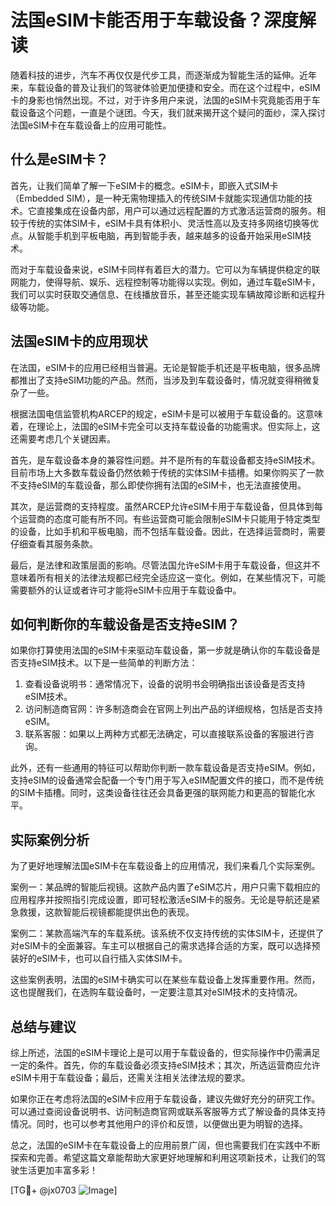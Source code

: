 # 法国eSIM卡能否用于车载设备？深度解读

随着科技的进步，汽车不再仅仅是代步工具，而逐渐成为智能生活的延伸。近年来，车载设备的普及让我们的驾驶体验更加便捷和安全。而在这个过程中，eSIM卡的身影也悄然出现。不过，对于许多用户来说，法国的eSIM卡究竟能否用于车载设备这个问题，一直是个谜团。今天，我们就来揭开这个疑问的面纱，深入探讨法国eSIM卡在车载设备上的应用可能性。

## 什么是eSIM卡？

首先，让我们简单了解一下eSIM卡的概念。eSIM卡，即嵌入式SIM卡（Embedded SIM），是一种无需物理插入的传统SIM卡就能实现通信功能的技术。它直接集成在设备内部，用户可以通过远程配置的方式激活运营商的服务。相较于传统的实体SIM卡，eSIM卡具有体积小、灵活性高以及支持多网络切换等优点。从智能手机到平板电脑，再到智能手表，越来越多的设备开始采用eSIM技术。

而对于车载设备来说，eSIM卡同样有着巨大的潜力。它可以为车辆提供稳定的联网能力，使得导航、娱乐、远程控制等功能得以实现。例如，通过车载eSIM卡，我们可以实时获取交通信息、在线播放音乐，甚至还能实现车辆故障诊断和远程升级等功能。

## 法国eSIM卡的应用现状

在法国，eSIM卡的应用已经相当普遍。无论是智能手机还是平板电脑，很多品牌都推出了支持eSIM功能的产品。然而，当涉及到车载设备时，情况就变得稍微复杂了一些。

根据法国电信监管机构ARCEP的规定，eSIM卡是可以被用于车载设备的。这意味着，在理论上，法国的eSIM卡完全可以支持车载设备的功能需求。但实际上，这还需要考虑几个关键因素。

首先，是车载设备本身的兼容性问题。并不是所有的车载设备都支持eSIM技术。目前市场上大多数车载设备仍然依赖于传统的实体SIM卡插槽。如果你购买了一款不支持eSIM的车载设备，那么即使你拥有法国的eSIM卡，也无法直接使用。

其次，是运营商的支持程度。虽然ARCEP允许eSIM卡用于车载设备，但具体到每个运营商的态度可能有所不同。有些运营商可能会限制eSIM卡只能用于特定类型的设备，比如手机和平板电脑，而不包括车载设备。因此，在选择运营商时，需要仔细查看其服务条款。

最后，是法律和政策层面的影响。尽管法国允许eSIM卡用于车载设备，但这并不意味着所有相关的法律法规都已经完全适应这一变化。例如，在某些情况下，可能需要额外的认证或者许可才能将eSIM卡应用于车载设备中。

## 如何判断你的车载设备是否支持eSIM？

如果你打算使用法国的eSIM卡来驱动车载设备，第一步就是确认你的车载设备是否支持eSIM技术。以下是一些简单的判断方法：

1. 查看设备说明书：通常情况下，设备的说明书会明确指出该设备是否支持eSIM技术。
2. 访问制造商官网：许多制造商会在官网上列出产品的详细规格，包括是否支持eSIM。
3. 联系客服：如果以上两种方式都无法确定，可以直接联系设备的客服进行咨询。

此外，还有一些通用的特征可以帮助你判断一款车载设备是否支持eSIM。例如，支持eSIM的设备通常会配备一个专门用于写入eSIM配置文件的接口，而不是传统的SIM卡插槽。同时，这类设备往往还会具备更强的联网能力和更高的智能化水平。

## 实际案例分析

为了更好地理解法国eSIM卡在车载设备上的应用情况，我们来看几个实际案例。

案例一：某品牌的智能后视镜。这款产品内置了eSIM芯片，用户只需下载相应的应用程序并按照指引完成设置，即可轻松激活eSIM卡的服务。无论是导航还是紧急救援，这款智能后视镜都能提供出色的表现。

案例二：某款高端汽车的车载系统。该系统不仅支持传统的实体SIM卡，还提供了对eSIM卡的全面兼容。车主可以根据自己的需求选择合适的方案，既可以选择预装好的eSIM卡，也可以自行插入实体SIM卡。

这些案例表明，法国的eSIM卡确实可以在某些车载设备上发挥重要作用。然而，这也提醒我们，在选购车载设备时，一定要注意其对eSIM技术的支持情况。

## 总结与建议

综上所述，法国的eSIM卡理论上是可以用于车载设备的，但实际操作中仍需满足一定的条件。首先，你的车载设备必须支持eSIM技术；其次，所选运营商应允许eSIM卡用于车载设备；最后，还需关注相关法律法规的要求。

如果你正在考虑将法国的eSIM卡应用于车载设备，建议先做好充分的研究工作。可以通过查阅设备说明书、访问制造商官网或联系客服等方式了解设备的具体支持情况。同时，也可以参考其他用户的评价和反馈，以便做出更为明智的选择。

总之，法国的eSIM卡在车载设备上的应用前景广阔，但也需要我们在实践中不断探索和完善。希望这篇文章能帮助大家更好地理解和利用这项新技术，让我们的驾驶生活更加丰富多彩！

[TG💪+ @jx0703 ![Image](https://github.com/user-attachments/assets/dbca1d08-cadb-493c-b0ec-ad6f7a83f270)]